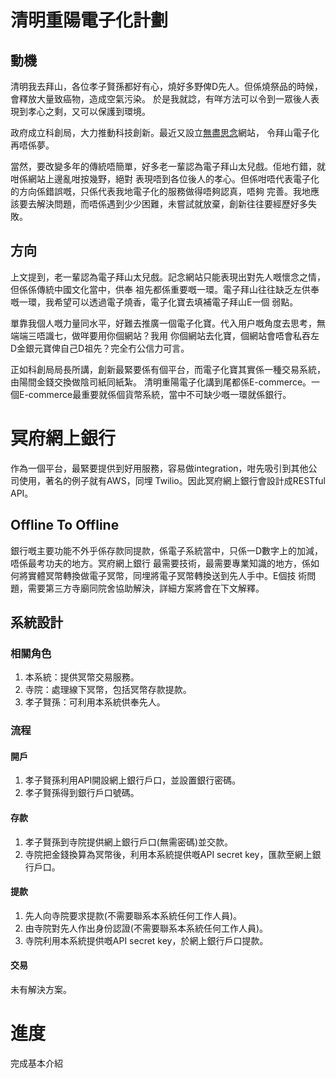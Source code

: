 # 清明重陽電子化計劃

## 動機

清明我去拜山，各位孝子賢孫都好有心，燒好多野俾D先人。但係燒祭品的時候，會釋放大量致癌物，造成空氣污染。
於是我就諗，有咩方法可以令到一眾後人表現到孝心之剩，又可以保護到環境。

政府成立科創局，大力推動科技創新。最近又設立[無盡思念](https://www.memorial.gov.hk/Default.aspx)網站，
令拜山電子化再唔係夢。

當然，要改變多年的傳統唔簡單，好多老一輩認為電子拜山太兒戲。佢地冇錯，就咁係網站上邊亂咁按幾野，絕對
表現唔到各位後人的孝心。但係咁唔代表電子化的方向係錯誤嘅，只係代表我地電子化的服務做得唔夠認真，唔夠
完善。我地應該要去解決問題，而唔係遇到少少困難，未嘗試就放棄，創新往往要經歷好多失敗。

## 方向

上文提到，老一輩認為電子拜山太兒戲。記念網站只能表現出對先人嘅懷念之情，但係係傳統中國文化當中，供奉
祖先都係重要嘅一環。電子拜山往往缺乏左供奉嘅一環，我希望可以透過電子燒香，電子化寶去填補電子拜山E一個
弱點。

單靠我個人嘅力量同水平，好難去推廣一個電子化寶。代入用户嘅角度去思考，無端端三唔識七，做咩要用你個網站？我用
你個網站去化寶，個網站會唔會私吞左D金銀元寶俾自己D祖先？完全冇公信力可言。

正如科創局局長所講，創新最緊要係有個平台，而電子化寶其實係一種交易系統，由陽間金錢交換做陰司紙同紙紮。
清明重陽電子化講到尾都係E-commerce。一個E-commerce最重要就係個貨幣系統，當中不可缺少嘅一環就係銀行。

# 冥府網上銀行

作為一個平台，最緊要提供到好用服務，容易做integration，咁先吸引到其他公司使用，著名的例子就有AWS，同埋
Twilio。因此冥府網上銀行會設計成RESTful API。

## Offline To Offline

銀行嘅主要功能不外乎係存款同提款，係電子系統當中，只係一D數字上的加減，唔係最考功夫的地方。冥府網上銀行
最需要技術，最需要專業知識的地方，係如何將實體冥幣轉換做電子冥幣，同埋將電子冥幣轉換送到先人手中。E個技
術問題，需要第三方寺廟同院舍協助解決，詳細方案將會在下文解釋。

## 系統設計

### 相關角色

1. 本系統：提供冥幣交易服務。
2. 寺院：處理線下冥幣，包括冥幣存款提款。
3. 孝子賢孫：可利用本系統供奉先人。

### 流程

#### 開戶

1. 孝子賢孫利用API開設網上銀行戶口，並設置銀行密碼。
2. 孝子賢孫得到銀行戶口號碼。

####

#### 存款

1. 孝子賢孫到寺院提供網上銀行戶口(無需密碼)並交款。
2. 寺院把金錢換算為冥幣後，利用本系統提供嘅API secret key，匯款至網上銀行戶口。

#### 提款

1. 先人向寺院要求提款(不需要聯系本系統任何工作人員)。
2. 由寺院對先人作出身份認證(不需要聯系本系統任何工作人員)。
3. 寺院利用本系統提供嘅API secret key，於網上銀行戶口提款。

#### 交易

未有解決方案。

# 進度

完成基本介紹
